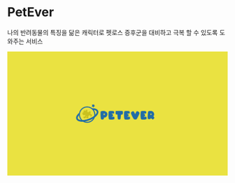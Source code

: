 # PetEver

나의 반려동물의 특징을 닮은 캐릭터로 펫로스 증후군을 대비하고 극복 할 수 있도록 도와주는 서비스

![MainPetEver](./media/pic1.png)
